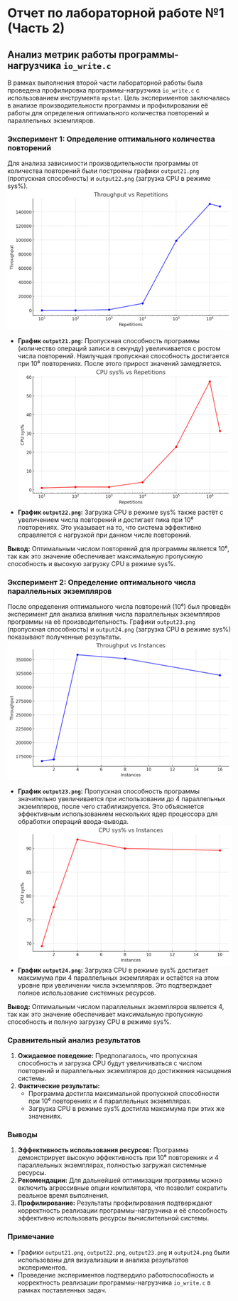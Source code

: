 # Отчет по лабораторной работе №1 (Часть 2)

## Анализ метрик работы программы-нагрузчика `io_write.c`

В рамках выполнения второй части лабораторной работы была проведена профилировка программы-нагрузчика `io_write.c` с использованием инструмента `mpstat`. Цель экспериментов заключалась в анализе производительности программы и профилировании её работы для определения оптимального количества повторений и параллельных экземпляров.

### Эксперимент 1: Определение оптимального количества повторений

Для анализа зависимости производительности программы от количества повторений были построены графики `output21.png` (пропускная способность) и `output22.png` (загрузка CPU в режиме sys%).
  ![Image 1](./output21.png)
- **График `output21.png`:** Пропускная способность программы (количество операций записи в секунду) увеличивается с ростом числа повторений. Наилучшая пропускная способность достигается при 10⁶ повторениях. После этого прирост значений замедляется.
  ![Image 2](./output22.png)
- **График `output22.png`:** Загрузка CPU в режиме sys% также растёт с увеличением числа повторений и достигает пика при 10⁶ повторениях. Это указывает на то, что система эффективно справляется с нагрузкой при данном числе повторений.

**Вывод:** Оптимальным числом повторений для программы является 10⁶, так как это значение обеспечивает максимальную пропускную способность и высокую загрузку CPU в режиме sys%.

### Эксперимент 2: Определение оптимального числа параллельных экземпляров

После определения оптимального числа повторений (10⁶) был проведён эксперимент для анализа влияния числа параллельных экземпляров программы на её производительность. Графики `output23.png` (пропускная способность) и `output24.png` (загрузка CPU в режиме sys%) показывают полученные результаты.
  ![Image 1](./output23.png)
- **График `output23.png`:** Пропускная способность программы значительно увеличивается при использовании до 4 параллельных экземпляров, после чего стабилизируется. Это объясняется эффективным использованием нескольких ядер процессора для обработки операций ввода-вывода.
  ![Image 1](./output24.png)
- **График `output24.png`:** Загрузка CPU в режиме sys% достигает максимума при 4 параллельных экземплярах и остаётся на этом уровне при увеличении числа экземпляров. Это подтверждает полное использование системных ресурсов.

**Вывод:** Оптимальным числом параллельных экземпляров является 4, так как это значение обеспечивает максимальную пропускную способность и полную загрузку CPU в режиме sys%.

### Сравнительный анализ результатов

1. **Ожидаемое поведение:** Предполагалось, что пропускная способность и загрузка CPU будут увеличиваться с числом повторений и параллельных экземпляров до достижения насыщения системы.
2. **Фактические результаты:**
   - Программа достигла максимальной пропускной способности при 10⁶ повторениях и 4 параллельных экземплярах.
   - Загрузка CPU в режиме sys% достигла максимума при этих же значениях.

### Выводы

1. **Эффективность использования ресурсов:** Программа демонстрирует высокую эффективность при 10⁶ повторениях и 4 параллельных экземплярах, полностью загружая системные ресурсы.
2. **Рекомендации:** Для дальнейшей оптимизации программы можно включить агрессивные опции компилятора, что позволит сократить реальное время выполнения.
3. **Профилирование:** Результаты профилирования подтверждают корректность реализации программы-нагрузчика и её способность эффективно использовать ресурсы вычислительной системы.

### Примечание

- Графики `output21.png`, `output22.png`, `output23.png` и `output24.png` были использованы для визуализации и анализа результатов экспериментов.
- Проведение экспериментов подтвердило работоспособность и корректность реализации программы-нагрузчика `io_write.c` в рамках поставленных задач.
